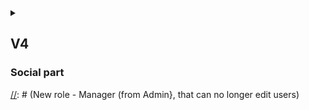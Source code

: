 <details>
<summary>

## V4
### Social part
[//]: # (Comments for official parts, create account with socials, user actions)

[//]: # (New role - Manager (from Admin}, that can no longer edit users)

</summary>

## {{anon}}
1. {{as_an}} do everything I could do in a V3

----
## {{user}}
1. {{as_u}} do everything I could do in a V3
2. {{as_u}} vote for change requests, that is if I think that it is correct change, I can give my upvote for admins for easier and quicker change
3. {{as_u}} vote for drone

---- 
## {{admin}}
1. {{as_ad}} do everything I could do in a V3



</details>